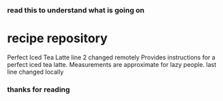 ### read this to understand what is going on
# recipe repository
Perfect Iced Tea Latte line 2 changed remotely
Provides instructions for a perfect iced tea latte.
Measurements are approximate for lazy people.
last line changed locally
### thanks for reading